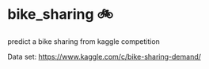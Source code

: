 # bike_sharing 🚲
predict a bike sharing from kaggle competition

Data set: https://www.kaggle.com/c/bike-sharing-demand/
